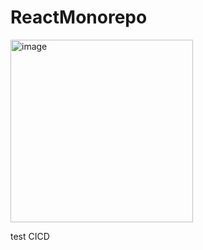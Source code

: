 # ReactMonorepo
<img width="292" alt="image" src="https://github.com/gpDA/rx-github-page-cicd/assets/29666846/4c43c4d3-d375-4087-a860-bb5a91b1cd60">

test CICD
